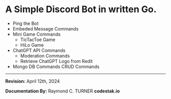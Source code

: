 # A Simple Discord Bot in written Go.

 * Ping the Bot
 * Embeded Message Commands
 * Mini Game Commands
    * TicTacToe Game
    * HiLo Game
* ChatGPT API Commands
    * Moderation Commands
    * Retrieve ChatGPT Logo from Redit
* Mongo DB Commands
    CRUD Commands

---

**Revision:** April 12th, 2024

**Documentation By:** Raymond C. TURNER
**codestak.io**